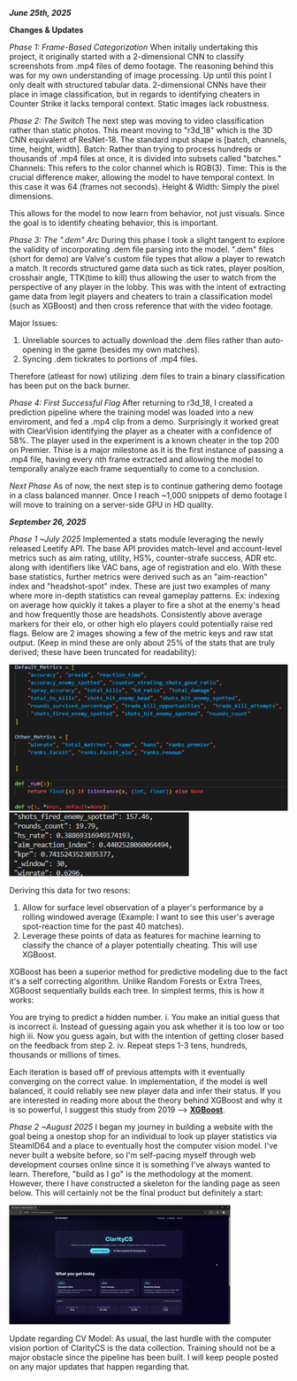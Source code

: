 ***June 25th, 2025***

**Changes & Updates**

*Phase 1: Frame-Based Categorization*
When initally undertaking this project, it originally started with a 2-dimensional CNN to classify screenshots from .mp4 files of demo footage.
The reasoning behind this was for my own understanding of image processing. Up until this point I only dealt with structured tabular data.
2-dimensional CNNs have their place in image classification, but in regards to identifying cheaters in Counter Strike it lacks temporal context.
Static images lack robustness.

*Phase 2: The Switch*
The next step was moving to video classification rather than static photos. This meant moving to "r3d_18" which is the 3D CNN equivalent of ResNet-18.
The standard input shape is [batch, channels, time, height, width].
Batch: Rather than trying to process hundreds or thousands of .mp4 files at once, it is divided into subsets called "batches."
Channels: This refers to the color channel which is RGB(3).
Time: This is the crucial difference maker, allowing the model to have temporal context. In this case it was 64 (frames not seconds).
Height & Width: Simply the pixel dimensions.

This allows for the model to now learn from behavior, not just visuals. Since the goal is to identify cheating behavior, this is important.


*Phase 3: The ".dem" Arc*
During this phase I took a slight tangent to explore the validity of incorporating .dem file parsing into the model. ".dem" files (short for demo)
are Valve's custom file types that allow a player to rewatch a match. It records structured game data such as tick rates, player position, crosshair angle, TTK(time to kill) thus allowing the user to watch from the perspective of any player in the lobby.
This was with the intent of extracting game data from legit players and cheaters to train a classification model (such as XGBoost) and then cross reference that with the video footage.

Major Issues: 
1. Unreliable sources to actually download the .dem files rather than auto-opening in the game (besides my own matches).
2. Syncing .dem tickrates to portions of .mp4 files. 

Therefore (atleast for now) utilizing .dem files to train a binary classification has been put on the back burner.


*Phase 4: First Successful Flag*
After returning to r3d_18, I created a prediction pipeline where the training model was loaded into a new enviroment, and fed a .mp4 clip from a demo.
Surprisingly it worked great with ClearVision identifying the player as a cheater with a confidence of 58%. The player used in the experiment is a known cheater in the top 200 on Premier.
Thise is a major milestone as it is the first instance of passing a .mp4 file, having every nth frame extracted and allowing the model to temporally analyze each frame sequentially to come to a conclusion.


*Next Phase*
As of now, the next step is to continue gathering demo footage in a class balanced manner. Once I reach ~1,000 snippets of demo footage I will move to training on a server-side GPU in HD quality.





***September 26, 2025***

*Phase 1 ~July 2025*
Implemented a stats module leveraging the newly released Leetify API. The base API provides match-level and account-level metrics such as aim rating, utility, HS%, counter-strafe success, ADR etc. along with identifiers like VAC bans, age of registration and elo. With these base statistics, further metrics were derived such as an "aim-reaction" index and "headshot-spot" index. These are just two examples of many where more in-depth statistics can reveal gameplay patterns. Ex: indexing on average how quickly it takes a player to fire a shot at the enemy's head and how frequently those are headshots. Consistently above average markers for their elo, or other high elo players could potentially raise red flags. Below are 2 images showing a few of the metric keys and raw stat output. (Keep in mind these are only about 25% of the stats that are truly derived; these have been truncated for readability):

![MetricKeys](media/MetricKeys.png)
![Raw Output Subsample](media/RawStatOutputExample.png)


Deriving this data for two resons:
1. Allow for surface level observation of a player's performance by a rolling windowed average (Example: I want to see this user's average spot-reaction time for the past 40 matches).
2. Leverage these points of data as features for machine learning to classify the chance of a player potentially cheating. This will use XGBoost.

XGBoost has been a superior method for predictive modeling due to the fact it's a self correcting algorithm. Unlike Random Forests or Extra Trees, XGBoost sequentially builds each tree. In simplest terms, this is how it works:

You are trying to predict a hidden number.
i. You make an initial guess that is incorrect
ii. Instead of guessing again you ask whether it is too low or too high
iii. Now you guess again, but with the intention of getting closer based on the feedback from step 2.
iv. Repeat steps 1-3 tens, hundreds, thousands or millions of times.

Each iteration is based off of previous attempts with it eventually converging on the correct value. In implementation, if the model is well balanced, it could reliably see new player data and infer their status. If you are interested in reading more about the theory behind XGBoost and why it is so powerful, I suggest this study from 2019 --> [**XGBoost**](https://arxiv.org/pdf/1911.01914).


*Phase 2 ~August 2025*
I began my journey in building a website with the goal being a onestop shop for an individual to look up player statistics via SteamID64 and a place to eventually host the computer vision model. I've never built a website before, so I'm self-pacing myself through web development courses online since it is something I've always wanted to learn. Therefore, "build as I go" is the methodology at the moment. However, there I have constructed a skeleton for the landing page as seen below. This will certainly not be the final product but definitely a start:

![Landing Page Skeleton](media/landingskeleton.gif)


Update regarding CV Model: As usual, the last hurdle with the computer vision portion of ClarityCS is the data collection. Training should not be a major obstacle since the pipeline has been built. I will keep people posted on any major updates that happen regarding that.

